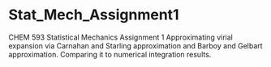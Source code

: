 # Stat_Mech_Assignment1
CHEM 593 Statistical Mechanics Assignment 1
Approximating virial expansion via Carnahan and Starling approximation and Barboy and Gelbart approximation. Comparing it to numerical integration results.
